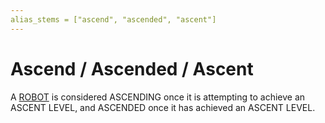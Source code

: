 ```yaml
---
alias_stems = ["ascend", "ascended", "ascent"]
---
```


# Ascend / Ascended / Ascent

A [ROBOT](!!) is considered ASCENDING once it is attempting to achieve an
ASCENT LEVEL, and ASCENDED once it has achieved an ASCENT LEVEL.
